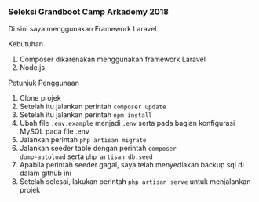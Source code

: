 <h3>Seleksi Grandboot Camp Arkademy 2018</h3>

Di sini saya menggunakan Framework Laravel

Kebutuhan 
1. Composer dikarenakan menggunakan framework Laravel
2. Node.js

Petunjuk Penggunaan
1. Clone projek
2. Setelah itu jalankan perintah <code>composer update</code>
3. Setelah itu jalankan perintah <code>npm install</code>
3. Ubah file <code>.env.example</code> menjadi <code>.env</code> serta pada bagian konfigurasi MySQL pada file .env
4. Jalankan perintah <code>php artisan migrate</code>
5. Jalankan seeder table dengan perintah <code>composer dump-autoload</code> serta <code>php artisan db:seed</code>
6. Apabila perintah seeder gagal, saya telah menyediakan backup sql di dalam github ini
7. Setelah selesai, lakukan perintah <code>php artisan serve</code> untuk menjalankan projek


